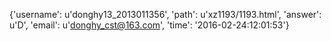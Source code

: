 {'username': u'donghy13_2013011356', 'path': u'xz1193/1193.html', 'answer': u'D', 'email': u'donghy_cst@163.com', 'time': '2016-02-24:12:01:53'}